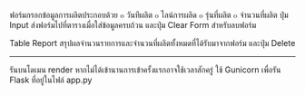 ฟอร์มกรอกข้อมูลการผลิตประกอบด้วย
๐ วันทีผลิต
๐ ไลน์การผลิด
๐ รุ่นที่ผลิต
๐ จำนวนที่ผลิต
ปุ่ม Input ส่งฟอร์มไปที่ตารางเมื่อใส่ข้อมูลครบถ้วน และปุ่ม Clear Form สำหรับลบฟอร์ม

Table Report
สรุปผลจำนวนรายการและจำนวนที่ผลิตทั้งหมดที่ได้รับมาจากฟอร์ม และปุ่ม Delete

------------------------------------------------------------------------------

รันบนโดเมน render หากไม่ได้เข้านานการเข้าครั้งแรกอาจใช้เวลาสักครู่
ใช้ Gunicorn เพื่อรัน Flask ที่อยู่ในไฟล์ app.py
